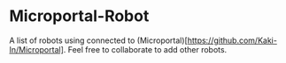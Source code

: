 # Microportal-Robot

A list of robots using connected to (Microportal)[https://github.com/Kaki-In/Microportal].
Feel free to collaborate to add other robots.


